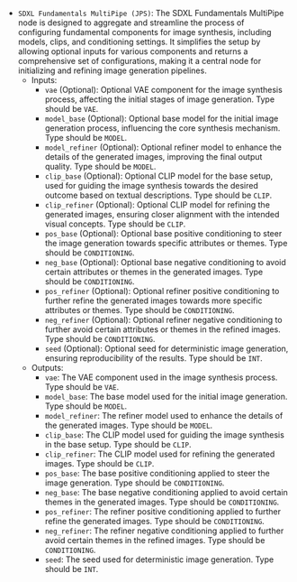 - `SDXL Fundamentals MultiPipe (JPS)`: The SDXL Fundamentals MultiPipe node is designed to aggregate and streamline the process of configuring fundamental components for image synthesis, including models, clips, and conditioning settings. It simplifies the setup by allowing optional inputs for various components and returns a comprehensive set of configurations, making it a central node for initializing and refining image generation pipelines.
    - Inputs:
        - `vae` (Optional): Optional VAE component for the image synthesis process, affecting the initial stages of image generation. Type should be `VAE`.
        - `model_base` (Optional): Optional base model for the initial image generation process, influencing the core synthesis mechanism. Type should be `MODEL`.
        - `model_refiner` (Optional): Optional refiner model to enhance the details of the generated images, improving the final output quality. Type should be `MODEL`.
        - `clip_base` (Optional): Optional CLIP model for the base setup, used for guiding the image synthesis towards the desired outcome based on textual descriptions. Type should be `CLIP`.
        - `clip_refiner` (Optional): Optional CLIP model for refining the generated images, ensuring closer alignment with the intended visual concepts. Type should be `CLIP`.
        - `pos_base` (Optional): Optional base positive conditioning to steer the image generation towards specific attributes or themes. Type should be `CONDITIONING`.
        - `neg_base` (Optional): Optional base negative conditioning to avoid certain attributes or themes in the generated images. Type should be `CONDITIONING`.
        - `pos_refiner` (Optional): Optional refiner positive conditioning to further refine the generated images towards more specific attributes or themes. Type should be `CONDITIONING`.
        - `neg_refiner` (Optional): Optional refiner negative conditioning to further avoid certain attributes or themes in the refined images. Type should be `CONDITIONING`.
        - `seed` (Optional): Optional seed for deterministic image generation, ensuring reproducibility of the results. Type should be `INT`.
    - Outputs:
        - `vae`: The VAE component used in the image synthesis process. Type should be `VAE`.
        - `model_base`: The base model used for the initial image generation. Type should be `MODEL`.
        - `model_refiner`: The refiner model used to enhance the details of the generated images. Type should be `MODEL`.
        - `clip_base`: The CLIP model used for guiding the image synthesis in the base setup. Type should be `CLIP`.
        - `clip_refiner`: The CLIP model used for refining the generated images. Type should be `CLIP`.
        - `pos_base`: The base positive conditioning applied to steer the image generation. Type should be `CONDITIONING`.
        - `neg_base`: The base negative conditioning applied to avoid certain themes in the generated images. Type should be `CONDITIONING`.
        - `pos_refiner`: The refiner positive conditioning applied to further refine the generated images. Type should be `CONDITIONING`.
        - `neg_refiner`: The refiner negative conditioning applied to further avoid certain themes in the refined images. Type should be `CONDITIONING`.
        - `seed`: The seed used for deterministic image generation. Type should be `INT`.
